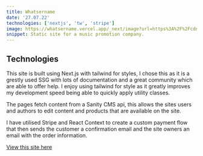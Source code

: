 ```yaml
---
title: Whatsername
date: '27.07.22'
technologies: ['nextjs', 'tw', 'stripe']
image: https://whatsername.vercel.app/_next/image?url=https%3A%2F%2Fcdn.sanity.io%2Fimages%2F878j5f8u%2Fproduction%2F84286bf90d1addcb6ac877b45e6bebe8a8691568-1442x558.png&w=1920&q=75
snippet: Static site for a music promotion company.
---
```


## Technologies

This site is built using Next.js with tailwind for styles, I chose this as it is a grestly used SSG with lots of documentation and a great community which are able to offer help. I enjoy using tailwind for style as it greatly improves my development speed being able to quickly apply utility classes.

The pages fetch content from a Sanity CMS api, this allows the sites users and authors to edit content and products that are available on the site.

I have utilised Stripe and React Context to create a custom payment flow that then sends the customer a confirmation email and the site owners an email with the order information.

[View this site here](https://whatsername.co.uk)
